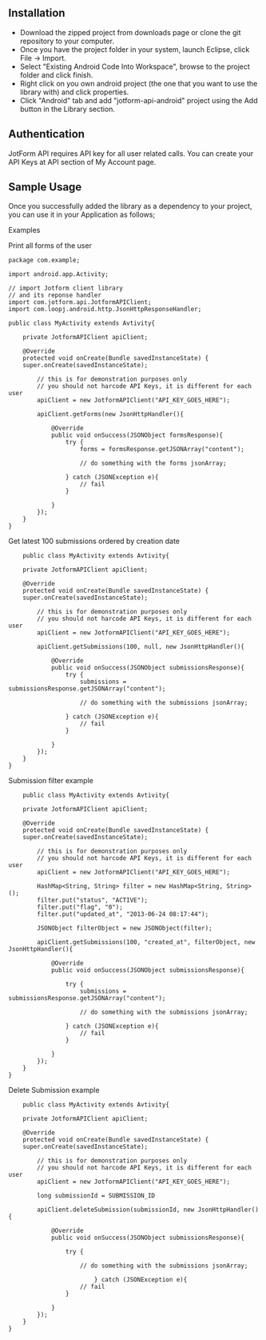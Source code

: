 Installation
------------

- Download the zipped project from downloads page or clone the git repository to your computer.
- Once you have the project folder in your system, launch Eclipse, click File -> Import.
- Select "Existing Android Code Into Workspace", browse to the project folder and click finish.
- Right click on you own android project (the one that you want to use the library with) and click properties.
- Click "Android" tab and add "jotform-api-android" project using the Add button in the Library section.

Authentication
------------

JotForm API requires API key for all user related calls. You can create your API Keys at API section of My Account page.

Sample Usage
------------

Once you successfully added the library as a dependency to your project, you can use it in your Application as follows;

Examples

Print all forms of the user

    package com.example;
    
    import android.app.Activity;
    
    // import Jotform client library
    // and its reponse handler
    import com.jotform.api.JotformAPIClient;
    import com.loopj.android.http.JsonHttpResponseHandler;
    
    public class MyActivity extends Avtivity{
        
        private JotformAPIClient apiClient;
        
        @Override
        protected void onCreate(Bundle savedInstanceState) {
  	    super.onCreate(savedInstanceState);
            
            // this is for demonstration purposes only
            // you should not harcode API Keys, it is different for each user
            apiClient = new JotformAPIClient("API_KEY_GOES_HERE");
            
            apiClient.getForms(new JsonHttpHandler(){
            
                @Override
    		    public void onSuccess(JSONObject formsResponse){
    			    try {
    				    forms = formsResponse.getJSONArray("content");
                        
                        // do something with the forms jsonArray;
                        
                    } catch (JSONException e){
    				    // fail
    			    }
                    
                }
            });
        }
    }
    
Get latest 100 submissions ordered by creation date

		public class MyActivity extends Avtivity{
        
        private JotformAPIClient apiClient;
        
        @Override
        protected void onCreate(Bundle savedInstanceState) {
  	    super.onCreate(savedInstanceState);
            
            // this is for demonstration purposes only
            // you should not harcode API Keys, it is different for each user
            apiClient = new JotformAPIClient("API_KEY_GOES_HERE");
            
            apiClient.getSubmissions(100, null, new JsonHttpHandler(){
            
                @Override
    		    public void onSuccess(JSONObject submissionsResponse){
    			    try {
    				    submissions = submissionsResponse.getJSONArray("content");
                        
                        // do something with the submissions jsonArray;
                        
                    } catch (JSONException e){
    				    // fail
    			    }
                    
                }
            });
        }
    }
    
Submission filter example

		public class MyActivity extends Avtivity{
        
        private JotformAPIClient apiClient;
        
        @Override
        protected void onCreate(Bundle savedInstanceState) {
  	    super.onCreate(savedInstanceState);
            
            // this is for demonstration purposes only
            // you should not harcode API Keys, it is different for each user
            apiClient = new JotformAPIClient("API_KEY_GOES_HERE");
            
            HashMap<String, String> filter = new HashMap<String, String>();
            filter.put("status", "ACTIVE");
            filter.put("flag", "0");
            filter.put("updated_at", "2013-06-24 08:17:44");
            
            JSONObject filterObject = new JSONObject(filter);
            
            apiClient.getSubmissions(100, "created_at", filterObject, new JsonHttpHandler(){
            
                @Override
    		    public void onSuccess(JSONObject submissionsResponse){
    		    
    			    try {
    				    submissions = submissionsResponse.getJSONArray("content");
                        
                        // do something with the submissions jsonArray;
                        
                    } catch (JSONException e){
    				    // fail
    			    }
                    
                }
            });
        }
    }
    
Delete Submission example

		public class MyActivity extends Avtivity{
        
        private JotformAPIClient apiClient;
        
        @Override
        protected void onCreate(Bundle savedInstanceState) {
  	    super.onCreate(savedInstanceState);
            
            // this is for demonstration purposes only
            // you should not harcode API Keys, it is different for each user
            apiClient = new JotformAPIClient("API_KEY_GOES_HERE");
            
            long submissionId = SUBMISSION_ID
            
            apiClient.deleteSubmission(submissionId, new JsonHttpHandler(){
            
                @Override
    		    public void onSuccess(JSONObject submissionsResponse){
    		    
    			    try {
                        
                        // do something with the submissions jsonArray;
                        
							} catch (JSONException e){
    				    // fail
    			    }
                    
                }
            });
        }
    }